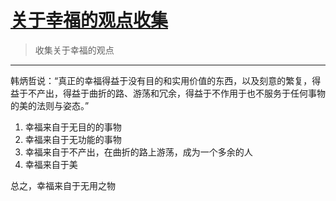 # [关于幸福的观点收集](https://github.com/zzy131250/gitblog/issues/54)

> 收集关于幸福的观点

---

韩炳哲说：“真正的幸福得益于没有目的和实用价值的东西，以及刻意的繁复，得益于不产出，得益于曲折的路、游荡和冗余，得益于不作用于也不服务于任何事物的美的法则与姿态。”

1. 幸福来自于无目的的事物
2. 幸福来自于无功能的事物
3. 幸福来自于不产出，在曲折的路上游荡，成为一个多余的人
4. 幸福来自于美

总之，幸福来自于无用之物